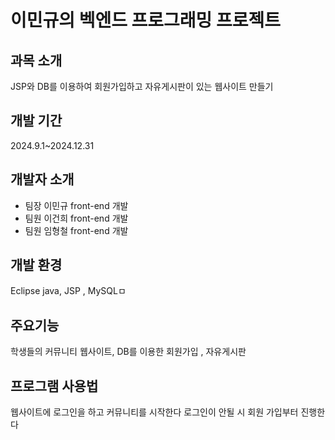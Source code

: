 # 이민규의 벡엔드 프로그래밍 프로젝트 
## 과목 소개
JSP와 DB를 이용하여 회원가입하고 자유게시판이 있는 웹사이트 만들기

## 개발 기간
2024.9.1~2024.12.31

## 개발자 소개
* 팀장 이민규 front-end 개발
* 팀원 이건희 front-end 개발
* 팀원 임형철 front-end 개발

## 개발 환경
Eclipse java, JSP , MySQLㅁ

##  주요기능
학생들의 커뮤니티 웹사이트, DB를 이용한 회원가입 , 자유게시판
##  프로그램 사용법
웹사이트에 로그인을 하고 커뮤니티를 시작한다
로그인이 안될 시 회원 가입부터 진행한다 
